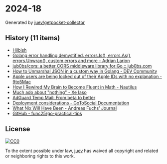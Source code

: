 # 2024-18

Generated by [juev/getpocket-collector](https://github.com/juev/getpocket-collector)

## History (11 items)

- [Hilbish](https://rosettea.github.io/Hilbish/)
- [Golang error handling demystified. errors.Is(), errors.As(), errors.Unwrap(), custom errors and more – Adrian Larion](https://adrianlarion.com/golang-error-handling-demystified-errors-is-errors-as-errors-unwrap-custom-errors-and-more/)
- [jub0bs/cors: a better CORS middleware library for Go :: jub0bs.com](https://jub0bs.com/posts/2024-04-27-jub0bs-cors-a-better-cors-middleware-library-for-go/)
- [How to Unmarshal JSON in a custom way in Golang - DEV Community](https://dev.to/arshamalh/how-to-unmarshal-json-in-a-custom-way-in-golang-42m5)
- [Apple users are being locked out of their Apple IDs with no explanation - 9to5Mac](https://9to5mac.com/2024/04/26/signed-out-of-apple-id-account-problem-password/)
- [How I Rewired My Brain to Become Fluent in Math - Nautilus](https://nautil.us/how-i-rewired-my-brain-to-become-fluent-in-math-235085/)
- [Much ado about "nothing" - Xe Iaso](https://xeiaso.net/blog/2024/much-ado-about-nothing/)
- [AdGuard Temp Mail: From beta to better](https://adguard.com/en/blog/adguard-temp-mail-release.html)
- [Deployment considerations - GoToSocial Documentation](https://docs.gotosocial.org/en/latest/getting_started/)
- [What Nix Will Have Been - Andreas Fuchs’ Journal](https://boinkor.net/2024/04/what-nix-will-have-been)
- [GitHub - func25/go-practical-tips](https://github.com/func25/go-practical-tips)

## License

[![CC0](https://mirrors.creativecommons.org/presskit/buttons/88x31/svg/cc-zero.svg)](https://creativecommons.org/publicdomain/zero/1.0/)

To the extent possible under law, [juev](https://github.com/juev) has waived all copyright and related or neighboring rights to this work.
